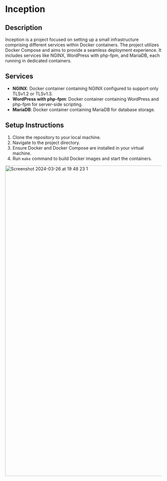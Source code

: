 # Inception

## Description

Inception is a project focused on setting up a small infrastructure comprising different services within Docker containers.
The project utilizes Docker Compose and aims to provide a seamless deployment experience. It includes services like NGINX, WordPress with php-fpm, and MariaDB, each running in dedicated containers.

## Services

- **NGINX**: Docker container containing NGINX configured to support only TLSv1.2 or TLSv1.3.
- **WordPress with php-fpm**: Docker container containing WordPress and php-fpm for server-side scripting.
- **MariaDB**: Docker container containing MariaDB for database storage.

## Setup Instructions

1. Clone the repository to your local machine.
2. Navigate to the project directory.
3. Ensure Docker and Docker Compose are installed in your virtual machine.
4. Run `make` command to build Docker images and start the containers.



<img width="997" alt="Screenshot 2024-03-26 at 19 48 23 1" src="https://github.com/eetukoljonen/Inception/assets/120648288/e288ef3c-6eca-4f05-972e-f4ebbac0d172">
